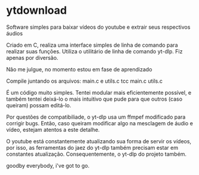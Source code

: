# ytdownload
Software simples para baixar vídeos do youtube e extrair seus respectivos áudios

Criado em C, realiza uma interface simples de linha de comando para realizar suas funções.
Utiliza o utilitário de linha de comando yt-dlp.
Fiz apenas por diversão.

Nâo me julgue, no momento estou em fase de aprendizado

Compile juntando os arquivos: main.c e utils.c 
tcc main.c utils.c

É um código muito simples. Tentei modular mais eficientemente possível, e também tentei deixá-lo o mais intuitivo que pude para que outros (caso queiram) possam editá-lo.

Por questões de compatibiliade, o yt-dlp usa um ffmpef modificado para corrigir bugs. Então, caso queiram modificar algo na mesclagem de áudio e vídeo, estejam atentos a este detalhe.

O youtube está constantemente atualizando sua forma de servir os vídeos, por isso, as ferramentas do jaez do yt-dlp também precisam estar em constantes atualização. Consequentemente, o yt-dlp do projeto também.

goodby everybody, i've got to go.
